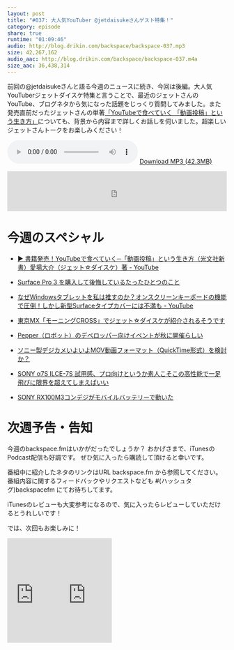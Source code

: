 ```yaml
---
layout: post
title: "#037: 大人気YouTuber @jetdaisukeさんゲスト特集！"
category: episode
share: true
runtime: "01:09:46"
audio: http://blog.drikin.com/backspace/backspace-037.mp3
size: 42,267,162
audio_aac: http://blog.drikin.com/backspace/backspace-037.m4a
size_aac: 36,438,314
---
```


前回の@jetdaisukeさんと語る今週のニュースに続き、今回は後編。大人気YouTuberジェットダイスケ特集と言うことで、最近のジェットさんのYouTube、ブログネタから気になった話題をじっくり質問してみました。また発売直前だったジェットさんの単著[「YouTubeで食べていく 「動画投稿」という生き方」](http://www.amazon.co.jp/gp/product/4334038042/ref=as_li_ss_tl?ie=UTF8&camp=247&creative=7399&creativeASIN=4334038042&linkCode=as2&tag=driftking-22)についても、背景から内容まで詳しくお話しを伺いました。超楽しいジェットさんトークをお楽しみください！

<audio src="http://blog.drikin.com/backspace/backspace-037.mp3" controls preload></audio>
[Download MP3 (42.3MB)](http://blog.drikin.com/backspace/backspace-037.mp3)

<iframe src="http://backspace.fm/subscribes.html" width="100%" height="92" scrolling="no" frameborder="0"></iframe>

# 今週のスペシャル

- [▶ 書籍発売！YouTubeで食べていく─「動画投稿」という生き方（光文社新書）愛場大介（ジェット☆ダイスケ）著 - YouTube](https://www.youtube.com/watch?v=3cA-TSsE1n8&list=UU6wKgAlOeFNqmXV167KERhQ)

- [Surface Pro 3 を購入して後悔しているたったひとつのこと](http://gajetdaisuke.com/archives/14727_103323.php)

- [なぜWindowsタブレットを私は推すのか？オンスクリーンキーボードの機能で圧倒！しかし新型Surfaceタイプカバーには不満も - YouTube](https://www.youtube.com/watch?v=N7WswwzrcP4&list=UU6wKgAlOeFNqmXV167KERhQ)

- [東京MX「モーニングCROSS」でジェット☆ダイスケが紹介されるそうです](http://gajetdaisuke.com/archives/14707_064515.php)

- [Pepper（ロボット）のデベロッパー向けイベントが秋に開催らしい](http://gajetdaisuke.com/archives/14704_192025.php)

- [ソニー製デジカメいよいよMOV動画フォーマット（QuickTime形式）を検討か？](http://gajetdaisuke.com/archives/14704_185712.php)

- [SONY α7S ILCE-7S 試用感、プロ向けというか素人こそこの高性能で一足飛びに限界を超えてしまえばいい](http://gajetdaisuke.com/archives/14623_003600.php)

- [SONY RX100M3コンデジがモバイルバッテリーで動いた](http://gajetdaisuke.com/archives/14615_000515.php)


# 次週予告・告知

今週のbackspace.fmはいかがだったでしょうか？
おかげさまで、iTunesのPodcast配信も好調です。
ぜひ気に入ったら購読して頂けると幸いです。

番組中に紹介したネタのリンクはURL backspace.fm から参照してください。
番組内容に関するフィードバックやリクエストなども #(ハッシュタグ)backspacefm にてお待ちしてます。

iTunesのレビューも大変参考になるので、気に入ったらレビューしていただけるとうれしいです！

では、次回もお楽しみに！

<iframe src="http://rcm-fe.amazon-adsystem.com/e/cm?lt1=_blank&bc1=000000&IS2=1&bg1=FFFFFF&fc1=000000&lc1=0000FF&t=driftking-22&o=9&p=8&l=as4&m=amazon&f=ifr&ref=ss_til&asins=4334038042" style="width:120px;height:240px;" scrolling="no" marginwidth="0" marginheight="0" frameborder="0"></iframe><iframe src="http://rcm-fe.amazon-adsystem.com/e/cm?lt1=_blank&bc1=000000&IS2=1&bg1=FFFFFF&fc1=000000&lc1=0000FF&t=driftking-22&o=9&p=8&l=as4&m=amazon&f=ifr&ref=ss_til&asins=B00M968KRI" style="width:120px;height:240px;" scrolling="no" marginwidth="0" marginheight="0" frameborder="0"></iframe>


